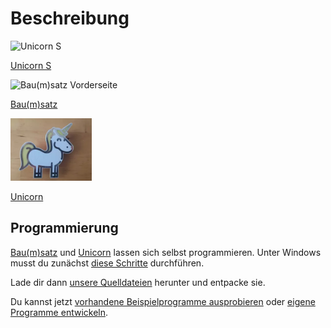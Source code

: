 # Beschreibung

<img src="assets/images/unicorn_s_live.jpg" width="100" height="100" alt="Unicorn S">

[Unicorn S](KitUnicornS.de.md)

<img src="assets/images/baumsatz_front.png" width="100" height="100" alt="Bau(m)satz Vorderseite">

[Bau(m)satz](KitBaumsatz.de.md)

<img src="assets/images/unicorn_live.webp" width="130" height="100" alt="Unicorn">

[Unicorn](KitUnicorn.de.md)

## Programmierung

[Bau(m)satz](./KitBaumsatz.de.md) und [Unicorn](./KitUnicorn.de.md) lassen sich selbst programmieren. Unter Windows musst du zunächst [diese Schritte](./ProgSetupWindows.de.md) durchführen.

Lade dir dann [unsere Quelldateien](https://github.com/HaCraFu/assembly-kits/archive/refs/heads/main.zip) herunter und entpacke sie.

Du kannst jetzt [vorhandene Beispielprogramme ausprobieren](./ProgExamples.de.md) oder [eigene Programme entwickeln](ProgCreateNew.md).